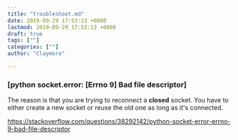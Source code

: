 ```yaml
---
title: "troubleshoot.md"
date: 2019-09-29 17:53:13 +0800
lastmod: 2019-09-29 17:53:13 +0800
draft: true
tags: [""]
categories: [""]
author: "Claymore"

---
```



### [python socket.error: [Errno 9\] Bad file descriptor]

The reason is that you are trying to reconnect a **closed** socket. You have to either create a new socket or reuse the old one as long as it's connected.

https://stackoverflow.com/questions/38292142/python-socket-error-errno-9-bad-file-descriptor

